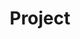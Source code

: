 ---
layout: project
title: Project
description: Projects I participated
keywords: project
nav-class: project
exclude_from_nav: false
permalink: /project/
---